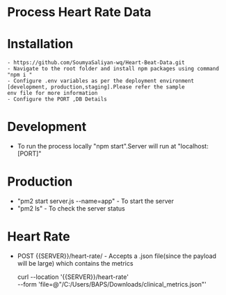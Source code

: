 # Process Heart Rate Data

# Installation
    - https://github.com/SoumyaSaliyan-wq/Heart-Beat-Data.git
    - Navigate to the root folder and install npm packages using command  "npm i "
    - Configure .env variables as per the deployment environment [development, production,staging].Please refer the sample 
    env file for more information
    - Configure the PORT ,DB Details

# Development
- To run the process locally "npm start".Server will run at "localhost:[PORT]"

# Production
- "pm2 start server.js --name=app" - To start the server 
- "pm2 ls" - To check the server status

# Heart Rate 
- POST {{SERVER}}/heart-rate/ - Accepts a .json file(since the payload will be large) which contains the metrics

    curl --location '{{SERVER}}/heart-rate' \
    --form 'file=@"/C:/Users/BAPS/Downloads/clinical_metrics.json"'
 
